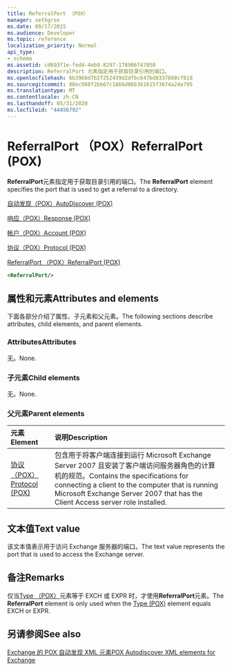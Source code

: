 ```yaml
---
title: ReferralPort （POX）
manager: sethgros
ms.date: 09/17/2015
ms.audience: Developer
ms.topic: reference
localization_priority: Normal
api_type:
- schema
ms.assetid: cd693f1e-fed4-4eb9-8297-178906f47050
description: ReferralPort 元素指定用于获取目录引用的端口。
ms.openlocfilehash: 6b3968d7b2f252439d2dfbc647bd8337668cf818
ms.sourcegitcommit: 88ec988f2bb67c1866d06b361615f3674a24e795
ms.translationtype: MT
ms.contentlocale: zh-CN
ms.lasthandoff: 05/31/2020
ms.locfileid: "44456792"
---
```

# <a name="referralport-pox"></a><span data-ttu-id="50a7e-103">ReferralPort （POX）</span><span class="sxs-lookup"><span data-stu-id="50a7e-103">ReferralPort (POX)</span></span>

<span data-ttu-id="50a7e-104">**ReferralPort**元素指定用于获取目录引用的端口。</span><span class="sxs-lookup"><span data-stu-id="50a7e-104">The **ReferralPort** element specifies the port that is used to get a referral to a directory.</span></span> 
  
[<span data-ttu-id="50a7e-105">自动发现（POX）</span><span class="sxs-lookup"><span data-stu-id="50a7e-105">AutoDiscover (POX)</span></span>](autodiscover-pox.md)
  
[<span data-ttu-id="50a7e-106">响应（POX）</span><span class="sxs-lookup"><span data-stu-id="50a7e-106">Response (POX)</span></span>](response-pox.md)
  
[<span data-ttu-id="50a7e-107">帐户（POX）</span><span class="sxs-lookup"><span data-stu-id="50a7e-107">Account (POX)</span></span>](account-pox.md)
  
[<span data-ttu-id="50a7e-108">协议（POX）</span><span class="sxs-lookup"><span data-stu-id="50a7e-108">Protocol (POX)</span></span>](protocol-pox.md)
  
[<span data-ttu-id="50a7e-109">ReferralPort （POX）</span><span class="sxs-lookup"><span data-stu-id="50a7e-109">ReferralPort (POX)</span></span>](referralport-pox.md)
  
```xml
<ReferralPort/>
```

## <a name="attributes-and-elements"></a><span data-ttu-id="50a7e-110">属性和元素</span><span class="sxs-lookup"><span data-stu-id="50a7e-110">Attributes and elements</span></span>

<span data-ttu-id="50a7e-111">下面各部分介绍了属性、子元素和父元素。</span><span class="sxs-lookup"><span data-stu-id="50a7e-111">The following sections describe attributes, child elements, and parent elements.</span></span>
  
### <a name="attributes"></a><span data-ttu-id="50a7e-112">Attributes</span><span class="sxs-lookup"><span data-stu-id="50a7e-112">Attributes</span></span>

<span data-ttu-id="50a7e-113">无。</span><span class="sxs-lookup"><span data-stu-id="50a7e-113">None.</span></span>
  
### <a name="child-elements"></a><span data-ttu-id="50a7e-114">子元素</span><span class="sxs-lookup"><span data-stu-id="50a7e-114">Child elements</span></span>

<span data-ttu-id="50a7e-115">无。</span><span class="sxs-lookup"><span data-stu-id="50a7e-115">None.</span></span>
  
### <a name="parent-elements"></a><span data-ttu-id="50a7e-116">父元素</span><span class="sxs-lookup"><span data-stu-id="50a7e-116">Parent elements</span></span>

|<span data-ttu-id="50a7e-117">**元素**</span><span class="sxs-lookup"><span data-stu-id="50a7e-117">**Element**</span></span>|<span data-ttu-id="50a7e-118">**说明**</span><span class="sxs-lookup"><span data-stu-id="50a7e-118">**Description**</span></span>|
|:-----|:-----|
|[<span data-ttu-id="50a7e-119">协议（POX）</span><span class="sxs-lookup"><span data-stu-id="50a7e-119">Protocol (POX)</span></span>](protocol-pox.md) <br/> |<span data-ttu-id="50a7e-120">包含用于将客户端连接到运行 Microsoft Exchange Server 2007 且安装了客户端访问服务器角色的计算机的规范。</span><span class="sxs-lookup"><span data-stu-id="50a7e-120">Contains the specifications for connecting a client to the computer that is running Microsoft Exchange Server 2007 that has the Client Access server role installed.</span></span>  <br/> |
   
## <a name="text-value"></a><span data-ttu-id="50a7e-121">文本值</span><span class="sxs-lookup"><span data-stu-id="50a7e-121">Text value</span></span>

<span data-ttu-id="50a7e-122">该文本值表示用于访问 Exchange 服务器的端口。</span><span class="sxs-lookup"><span data-stu-id="50a7e-122">The text value represents the port that is used to access the Exchange server.</span></span>
  
## <a name="remarks"></a><span data-ttu-id="50a7e-123">备注</span><span class="sxs-lookup"><span data-stu-id="50a7e-123">Remarks</span></span>

<span data-ttu-id="50a7e-124">仅当[Type （POX）](type-pox.md)元素等于 EXCH 或 EXPR 时，才使用**ReferralPort**元素。</span><span class="sxs-lookup"><span data-stu-id="50a7e-124">The **ReferralPort** element is only used when the [Type (POX)](type-pox.md) element equals EXCH or EXPR.</span></span> 
  
## <a name="see-also"></a><span data-ttu-id="50a7e-125">另请参阅</span><span class="sxs-lookup"><span data-stu-id="50a7e-125">See also</span></span>



[<span data-ttu-id="50a7e-126">Exchange 的 POX 自动发现 XML 元素</span><span class="sxs-lookup"><span data-stu-id="50a7e-126">POX Autodiscover XML elements for Exchange</span></span>](pox-autodiscover-xml-elements-for-exchange.md)

